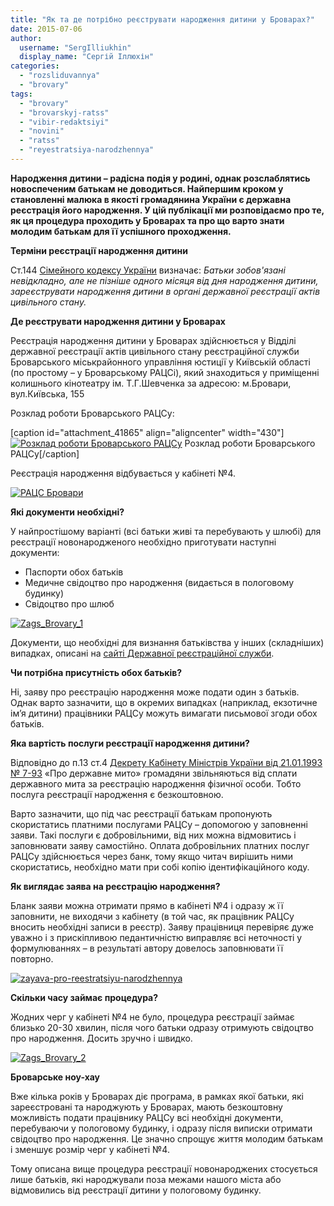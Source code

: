 ```yaml
---
title: "Як та де потрібно реєструвати народження дитини у Броварах?"
date: 2015-07-06
author: 
  username: "SergIlliukhin"
  display_name: "Сергій Іллюхін"
categories: 
  - "rozsliduvannya"
  - "brovary"
tags: 
  - "brovary"
  - "brovarskyj-ratss"
  - "vibir-redaktsiyi"
  - "novini"
  - "ratss"
  - "reyestratsiya-narodzhennya"
---
```


**Народження дитини – радісна подія у родині, однак розслаблятись новоспеченим батькам не доводиться. Найпершим кроком у становленні малюка в якості громадянина України є державна реєстрація його народження. У цій публікації ми розповідаємо про те, як ця процедура проходить у Броварах та про що варто знати молодим батькам для її успішного проходження.**

**Терміни реєстрації народження дитини**

Ст.144 [Сімейного кодексу України](http://zakon4.rada.gov.ua/laws/show/2947-14/page3) визначає: _Батьки зобов'язані невідкладно, але не пізніше одного місяця від дня народження дитини, зареєструвати народження дитини в органі державної реєстрації актів цивільного стану._

**Де реєструвати народження дитини у Броварах**

Реєстрація народження дитини у Броварах здійснюється у Відділі державної реєстрації актів цивільного стану реєстраційної служби Броварського міськрайонного управління юстиції у Київській області (по простому – у Броварському РАЦСі), який знаходиться у приміщенні колишнього кінотеатру ім. Т.Г.Шевченка за адресою: м.Бровари, вул.Київська, 155

Розклад роботи Броварського РАЦСу:

\[caption id="attachment\_41865" align="aligncenter" width="430"\][![Розклад роботи Броварського РАЦСу](https://mpz.brovary.org/wp-content/uploads/2015/07/Rozklad_Roboty_Zags_Brovary.jpg)](https://mpz.brovary.org/wp-content/uploads/2015/07/Rozklad_Roboty_Zags_Brovary.jpg) Розклад роботи Броварського РАЦСу\[/caption\]

Реєстрація народження відбувається у кабінеті №4.

[![РАЦС Бровари](https://mpz.brovary.org/wp-content/uploads/2015/07/Zags_Brovary_5.jpg "РАЦС Бровари")](https://mpz.brovary.org/wp-content/uploads/2015/07/Zags_Brovary_5.jpg)

**Які документи необхідні?**

У найпростішому варіанті (всі батьки живі та перебувають у шлюбі) для реєстрації новонародженого необхідно приготувати наступні документи:

- Паспорти обох батьків
- Медичне свідоцтво про народження (видається в пологовому будинку)
- Свідоцтво про шлюб

[![Zags_Brovary_1](https://mpz.brovary.org/wp-content/uploads/2015/07/Zags_Brovary_1.jpg)](https://mpz.brovary.org/wp-content/uploads/2015/07/Zags_Brovary_1.jpg)

Документи, що необхідні для визнання батьківства у інших (складніших) випадках, описані на [сайті Державної реєстраційної служби](http://www.drsu.gov.ua/show/70).

**Чи потрібна присутність обох батьків?**

Ні, заяву про реєстрацію народження може подати один з батьків. Однак варто зазначити, що в окремих випадках (наприклад, екзотичне ім’я дитини) працівники РАЦСу можуть вимагати письмової згоди обох батьків.

**Яка вартість послуги реєстрації народження дитини?**

Відповідно до п.13 ст.4 [Декрету Кабінету Міністрів України від 21.01.1993 № 7-93](http://zakon4.rada.gov.ua/laws/show/7-93) «Про державне мито» громадяни звільняються від сплати державного мита за реєстрацію народження фізичної особи. Тобто послуга реєстрації народження є безкоштовною.

Варто зазначити, що під час реєстрації батькам пропонують скористатись платними послугами РАЦСу – допомогою у заповненні заяви. Такі послуги є добровільними, від них можна відмовитись і заповнювати заяву самостійно. Оплата добровільних платних послуг РАЦСу здійснюється через банк, тому якщо читач вирішить ними скористатись, необхідно мати при собі копію ідентифікаційного коду.

**Як виглядає заява на реєстрацію народження?**

Бланк заяви можна отримати прямо в кабінеті №4 і одразу ж її заповнити, не виходячи з кабінету (в той час, як працівник РАЦСу вносить необхідні записи в реєстр). Заяву працівниця перевіряє дуже уважно і з прискіпливою педантичністю виправляє всі неточності у формулюваннях – в результаті автору довелось заповнювати її повторно.

[![zayava-pro-reestratsiyu-narodzhennya](https://mpz.brovary.org/wp-content/uploads/2015/07/zayava-pro-reestratsiyu-narodzhennya.jpg)](https://mpz.brovary.org/wp-content/uploads/2015/07/zayava-pro-reestratsiyu-narodzhennya.jpg)

**Скільки часу займає процедура?**

Жодних черг у кабінеті №4 не було, процедура реєстрації займає близько 20-30 хвилин, після чого батьки одразу отримують свідоцтво про народження. Досить зручно і швидко.

[![Zags_Brovary_2](https://mpz.brovary.org/wp-content/uploads/2015/07/Zags_Brovary_2.jpg)](https://mpz.brovary.org/wp-content/uploads/2015/07/Zags_Brovary_2.jpg)

**Броварське ноу-хау**

Вже кілька років у Броварах діє програма, в рамках якої батьки, які зареєстровані та народжують у Броварах, мають безкоштовну можливість подати працівнику РАЦСу всі необхідні документи, перебуваючи у пологовому будинку, і одразу після виписки отримати свідоцтво про народження. Це значно спрощує життя молодим батькам і зменшує розмір черг у кабінеті №4.

Тому описана вище процедура реєстрації новонароджених стосується лише батьків, які народжували поза межами нашого міста або відмовились від реєстрації дитини у пологовому будинку.
